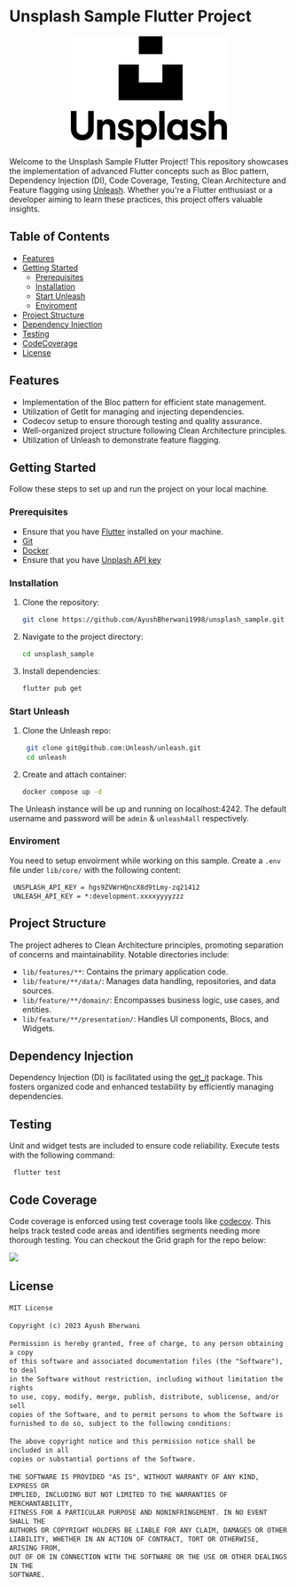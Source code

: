 # Unsplash Sample Flutter Project

<p align= "center">
  <img src="./assets/logos/unsplash_logo.png" height="200"/>
</p>

Welcome to the Unsplash Sample Flutter Project! This repository showcases the implementation of advanced Flutter concepts such as Bloc pattern, Dependency Injection (DI), Code Coverage, Testing, Clean Architecture and Feature flagging using [Unleash](https://www.getunleash.io). Whether you're a Flutter enthusiast or a developer aiming to learn these practices, this project offers valuable insights.

## Table of Contents

 - [Features](#features)
 - [Getting Started](#getting-started)
   - [Prerequisites](#prerequisites)
   - [Installation](#installation)
   - [Start Unleash](#start-unleash)
   - [Enviroment](#enviroment)
 - [Project Structure](#project-structure)
 - [Dependency Injection](#dependency-injection)
 - [Testing](#testing)
 - [CodeCoverage](#code-coverage)
 - [License](#license)

## Features

- Implementation of the Bloc pattern for efficient state management.
- Utilization of GetIt for managing and injecting dependencies.
- Codecov setup to ensure thorough testing and quality assurance.
- Well-organized project structure following Clean Architecture principles.
- Utilization of Unleash to demonstrate feature flagging.

## Getting Started

Follow these steps to set up and run the project on your local machine.

### Prerequisites

 - Ensure that you have [Flutter](https://flutter.dev/docs/get-started/install) installed on your machine.
 - [Git](https://git-scm.com/)
 - [Docker](https://www.docker.com/)
 - Ensure that you have [Unplash API key](https://unsplash.com/documentation#creating-a-developer-account)
### Installation

1. Clone the repository:
   ```bash
   git clone https://github.com/AyushBherwani1998/unsplash_sample.git
   ```

2. Navigate to the project directory:
   ```bash
   cd unsplash_sample
   ```

3. Install dependencies:
   ```bash
   flutter pub get
   ```
### Start Unleash 

1. Clone the Unleash repo:
   ```bash
    git clone git@github.com:Unleash/unleash.git
    cd unleash
   ```
2. Create and attach container:
   ```bash
   docker compose up -d
   ```

The Unleash instance will be up and running on localhost:4242. The default username and password will be `admin` & `unleash4all` respectively.

### Enviroment

You need to setup envoirment while working on this sample. Create a `.env` file under `lib/core/` with the following content:
   ```
    UNSPLASH_API_KEY = hgs9ZVWrHQncX8d9tLmy-zq21412
    UNLEASH_API_KEY = *:development.xxxxyyyyzzz
   ```

## Project Structure

The project adheres to Clean Architecture principles, promoting separation of concerns and maintainability. Notable directories include:

- `lib/features/**`: Contains the primary application code.
- `lib/feature/**/data/`: Manages data handling, repositories, and data sources.
- `lib/feature/**/domain/`: Encompasses business logic, use cases, and entities.
- `lib/feature/**/presentation/`: Handles UI components, Blocs, and Widgets.

## Dependency Injection

Dependency Injection (DI) is facilitated using the [get_it](https://pub.dev/packages/get_it) package. This fosters organized code and enhanced testability by efficiently managing dependencies.

## Testing

Unit and widget tests are included to ensure code reliability. Execute tests with the following command:

```
 flutter test
```

## Code Coverage

Code coverage is enforced using test coverage tools like [codecov](https://about.codecov.io/). This helps track tested code areas and identifies segments needing more thorough testing. You can checkout the Grid graph for the repo below:

<img src="https://codecov.io/gh/AyushBherwani1998/unsplash_sample/branch/main/graphs/tree.svg?token=N2TBGQQPCU">


## License
```
MIT License

Copyright (c) 2023 Ayush Bherwani

Permission is hereby granted, free of charge, to any person obtaining a copy
of this software and associated documentation files (the "Software"), to deal
in the Software without restriction, including without limitation the rights
to use, copy, modify, merge, publish, distribute, sublicense, and/or sell
copies of the Software, and to permit persons to whom the Software is
furnished to do so, subject to the following conditions:

The above copyright notice and this permission notice shall be included in all
copies or substantial portions of the Software.

THE SOFTWARE IS PROVIDED "AS IS", WITHOUT WARRANTY OF ANY KIND, EXPRESS OR
IMPLIED, INCLUDING BUT NOT LIMITED TO THE WARRANTIES OF MERCHANTABILITY,
FITNESS FOR A PARTICULAR PURPOSE AND NONINFRINGEMENT. IN NO EVENT SHALL THE
AUTHORS OR COPYRIGHT HOLDERS BE LIABLE FOR ANY CLAIM, DAMAGES OR OTHER
LIABILITY, WHETHER IN AN ACTION OF CONTRACT, TORT OR OTHERWISE, ARISING FROM,
OUT OF OR IN CONNECTION WITH THE SOFTWARE OR THE USE OR OTHER DEALINGS IN THE
SOFTWARE.
```